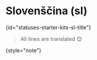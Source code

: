 # Slovenščina (sl)
{id="statuses-starter-kits-sl-title"}


> All lines are translated 😊
>
{style="note"}
